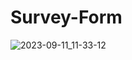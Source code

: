# Survey-Form  
![2023-09-11_11-33-12](https://github.com/canankorkut/30DaysOfJavaScript/assets/99427828/8ac6edd7-3bf8-4945-b1a7-fe877a80e84e)

